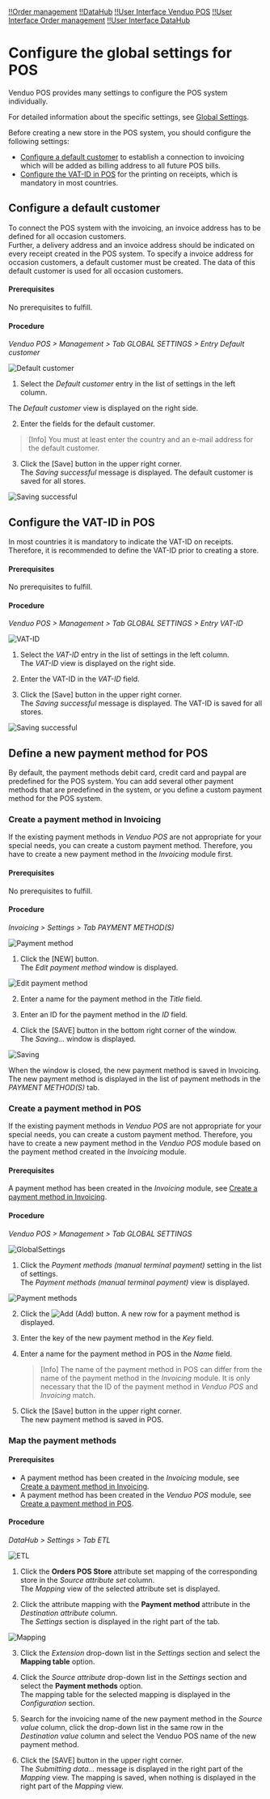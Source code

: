 [!!Order management](../../RetailSuiteFaktBase/Overview/01_General.md)
[!!DataHub](../../DataHub/Overview/01_General.md)
[!!User Interface Venduo POS](../UserInterface/00_UserInterface.md)
[!!User Interface Order management](../../RetailSuiteFaktBase/UserInterface/00_UserInterface.md)
[!!User Interface DataHub](../../DataHub/UserInterface/00_UserInterface.md)


# Configure the global settings for POS

Venduo POS provides many settings to  configure the POS system individually.

For detailed information about the specific settings, see [Global Settings](../UserInterface/02a_GlobalSettings.md).

Before creating a new store in the POS system, you should configure the following settings:

- [Configure a default customer](#configure-a-default-customer) to establish a connection to invoicing which will be added as billing address to all future POS bills.
- [Configure the VAT-ID in POS](#configure-the-VAT-ID-in-POS) for the printing on receipts, which is mandatory in most countries.


## Configure a default customer

To connect the POS system with the invoicing, an invoice address has to be defined for all occasion customers.   
Further, a delivery address and an invoice address should be indicated on every receipt created in the POS system. To specify a invoice address for occasion customers, a default customer must be created. The data of this default customer is used for all occasion customers.

#### Prerequisites

No prerequisites to fulfill.

#### Procedure

*Venduo POS > Management > Tab GLOBAL SETTINGS > Entry Default customer*

  ![Default customer](../../Assets/Screenshots/POS/Management/GlobalSettings/GS27.png "[Default customer]")

1. Select the *Default customer* entry in the list of settings in the left column.

  The *Default customer* view is displayed on the right side.

2. Enter the fields for the default customer.

  > [Info] You must at least enter the country and an e-mail address for the default customer.

3. Click the [Save] button in the upper right corner.   
  The *Saving successful* message is displayed. The default customer is saved for all stores.

  ![Saving successful](../../Assets/Screenshots/SavingSuccessful.png "[Saving successful]")



## Configure the VAT-ID in POS

In most countries it is mandatory to indicate the VAT-ID on receipts. Therefore, it is recommended to define the VAT-ID prior to creating a store.

#### Prerequisites

No prerequisites to fulfill.

#### Procedure

*Venduo POS > Management > Tab GLOBAL SETTINGS > Entry VAT-ID*

  ![VAT-ID](../../Assets/Screenshots/POS/Management/GlobalSettings/GS08.png "[VAT-ID]")

1. Select the *VAT-ID* entry in the list of settings in the left column.   
  The *VAT-ID* view is displayed on the right side.

2. Enter the VAT-ID in the *VAT-ID* field.

3. Click the [Save] button in the upper right corner.   
  The *Saving successful* message is displayed. The VAT-ID is saved for all stores.

  ![Saving successful](../../Assets/Screenshots/SavingSuccessful.png "[Saving successful]")



## Define a new payment method for POS

By default, the payment methods debit card, credit card and paypal are predefined for the POS system. You can add several other payment methods that are predefined in the system, or you define a custom payment method for the POS system.

### Create a payment method in Invoicing

If the existing payment methods in *Venduo POS* are not appropriate for your special needs, you can create a custom payment method. Therefore, you have to create a new payment method in the *Invoicing* module first.

#### Prerequisites

No prerequisites to fulfill.

#### Procedure
*Invoicing > Settings > Tab PAYMENT METHOD(S)*

![Payment method](../../Assets/Screenshots/RetailSuiteFaktBase/Settings/PaymentMethods/PaymentMethods.png "[Payment methods]")

1. Click the [NEW] button.   
  The *Edit payment method* window is displayed.

  ![Edit payment method](../../Assets/Screenshots/RetailSuiteFaktBase/Settings/PaymentMethods/EditPaymentMethod.png "[Edit payment method]")

2. Enter a name for the payment method in the *Title* field.   

3. Enter an ID for the payment method in the *ID* field.   

4. Click the [SAVE] button in the bottom right corner of the window.   
  The *Saving...* window is displayed.

  ![Saving](../../Assets/Screenshots/RetailSuiteFaktBase/Settings/PaymentMethods/Saving.png "[Saving]")

  When the window is closed, the new payment method is saved in Invoicing. The new payment method is displayed in the list of payment methods in the *PAYMENT METHOD(S)* tab.


### Create a payment method in POS

If the existing payment methods in *Venduo POS* are not appropriate for your special needs, you can create a custom payment method. Therefore, you have to create a new payment method in the *Venduo POS* module based on the payment method created in the *Invoicing* module.

#### Prerequisites

A payment method has been created in the *Invoicing* module, see [Create a payment method in Invoicing](#create-a-payment-method-in-invoicing).

#### Procedure
*Venduo POS > Management > Tab GLOBAL SETTINGS*

![GlobalSettings](../../Assets/Screenshots/POS/Management/GlobalSettings/GlobalSettings.png "[GlobalSettings]")

1. Click the *Payment methods (manual terminal payment)* setting in the list of settings.   
  The *Payment methods (manual terminal payment)* view is displayed.

  ![Payment methods](../../Assets/Screenshots/POS/Management/GlobalSettings/GS04.png "[Payment methods]")

2. Click the ![Add](../../Assets/Icons/Plus04.png "[Add]") (Add) button.
  A new row for a payment method is displayed.

3. Enter the key of the new payment method in the *Key* field.

4. Enter a name for the payment method in POS in the *Name* field.   

    > [Info] The name of the payment method in POS can differ from the name of the payment method in the *Invoicing* module. It is only necessary that the ID of the payment method in *Venduo POS* and *Invoicing* match.

5. Click the [Save] button in the upper right corner.   
    The new payment method is saved in POS.


### Map the payment methods

#### Prerequisites

- A payment method has been created in the *Invoicing* module, see [Create a payment method in Invoicing](#create-a-payment-method-in-invoicing).
- A payment method has been created in the *Venduo POS* module, see [Create a payment method in POS](#create-a-payment-method-in-pos).

#### Procedure
*DataHub > Settings > Tab ETL*

![ETL](../../Assets/Screenshots/DataHub/Settings/ETL/ETL.png "[ETL]")

1. Click the **Orders POS Store** attribute set mapping of the corresponding store in the *Source attribute set* column.   
  The *Mapping* view of the selected attribute set is displayed.

2. Click the attribute mapping with the **Payment method** attribute in the *Destination attribute* column.   
  The *Settings* section is displayed in the right part of the tab.

  ![Mapping](../../Assets/Screenshots/DataHub/Settings/ETL/MappingSettings.png "[Mapping]")

3. Click the *Extension* drop-down list in the *Settings* section and select the **Mapping table** option.

4. Click the *Source attribute* drop-down list in the *Settings* section and select the **Payment methods** option.   
    The mapping table for the selected mapping is displayed in the *Configuration* section.

5. Search for the invoicing name of the new payment method in the *Source value* column, click the drop-down list in the same row in the *Destination value* column and select the Venduo POS name of the new payment method.

6. Click the [SAVE] button in the upper right corner.   
    The *Submitting data...* message is displayed in the right part of the *Mapping* view. The mapping is saved, when nothing is displayed in the right part of the *Mapping* view.
